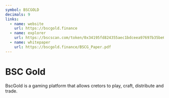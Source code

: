 ```yaml
---
symbol: BSCGOLD
decimals: 9
links:
  - name: website
    url: https://bscgold.finance
  - name: explorer
    url: https://bscscan.com/token/0x34195fd824355aec1bdceea97697b35be691bcb3
  - name: whitepaper
    url: https://bscgold.finance/BSCG_Paper.pdf
---
```


# BSC Gold

BscGold is a gaming platform that allows cretors to play, craft, distribute and trade.
